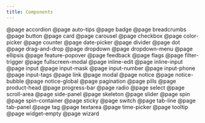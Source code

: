 ```yaml
---
title: Components
---
```


@page accordion
@page auto-tips
@page badge
@page breadcrumbs
@page button
@page card
@page carousel
@page checkbox
@page color-picker
@page counter
@page date-picker
@page divider
@page dot
@page drag-and-drop
@page dropdown
@page dropdown-menu
@page ellipsis
@page feature-popover
@page feedback
@page flags
@page filter-trigger
@page fullscreen-modal
@page inline-edit
@page inline-input
@page input
@page input-mask
@page input-number
@page input-phone
@page input-tags
@page link
@page modal
@page notice
@page notice-bubble
@page notice-global
@page pagination
@page pills
@page product-head
@page progress-bar
@page radio
@page select
@page scroll-area
@page side-panel
@page skeleton
@page slider
@page spin
@page spin-container
@page sticky
@page switch
@page tab-line
@page tab-panel
@page tag
@page textarea
@page time-picker
@page tooltip
@page widget-empty
@page wizard
